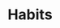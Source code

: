 ---
  title: Habits
  description: More than a Coffee Shop
  latitude: -26.173426
  longitude: 28.075300
  cards:
    - poi-040-card-001.md
    - poi-040-card-002.md
    - poi-040-card-003.md
    - poi-040-card-004.md
    - poi-040-card-005.md
    - poi-040-card-006.md
  themes:
    - Marist Brothers' History
    - Koch Street
    - Brothers today at Sacred Heart
    - College Characters
    - Alumni
    - Grounds and Buildings
    - Traditions and Innovations
---